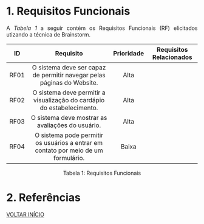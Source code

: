 # 1. Requisitos Funcionais

<p align="justify">A <i>Tabela 1</i> a seguir contém os Requisitos Funcionais (RF) elicitados utizando a técnica de Brainstorm.</p>

| ID   |                                 Requisito                                 | Prioridade | Requisitos Relacionados |
| :--: | :-----------------------------------------------------------------------: | :--------: | :---------: |
| RF01 |              O sistema deve ser capaz de permitir navegar pelas páginas do Website.              |  Alta     |         |
| RF02 |              O sistema deve permitir a visualização do cardápio do estabelecimento.              |  Alta     |            |
| RF03 |                 O sistema deve mostrar as avaliações do usuário.                 |   Alta         |             |
| RF04 |        O sistema pode permitir os usuários a entrar em contato por meio de um formulário.        |   Baixa     |             |



<div style="text-align: center">
<p>Tabela 1: Requisitos Funcionais</p>
</div>

# 2. Referências


<a href="../README.md">VOLTAR INÍCIO</a>

